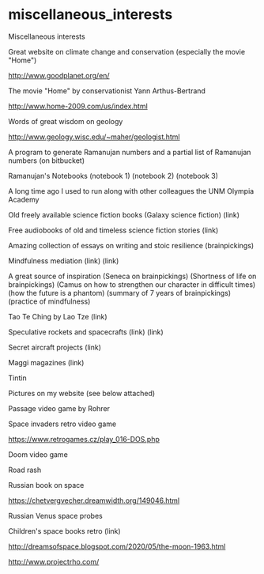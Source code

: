 # miscellaneous_interests

Miscellaneous interests


Great website on climate change and conservation (especially the movie "Home")

http://www.goodplanet.org/en/

The movie "Home" by conservationist Yann Arthus-Bertrand

http://www.home-2009.com/us/index.html

Words of great wisdom on geology

http://www.geology.wisc.edu/~maher/geologist.html

A program to generate Ramanujan numbers and a partial list of Ramanujan numbers (on bitbucket)

Ramanujan's Notebooks (notebook 1) (notebook 2) (notebook 3)

A long time ago I used to run along with other colleagues the UNM Olympia Academy

Old freely available science fiction books (Galaxy science fiction) (link)

Free audiobooks of old and timeless science fiction stories (link)

Amazing collection of essays on writing and stoic resilience (brainpickings)

Mindfulness mediation (link) (link)

A great source of inspiration (Seneca on brainpickings) (Shortness of life on brainpickings) (Camus on how to strengthen our character in difficult times) (how the future is a phantom) (summary of 7 years of brainpickings) (practice of mindfulness) 

Tao Te Ching by Lao Tze (link)

Speculative rockets and spacecrafts (link) (link)

Secret aircraft projects (link)

Maggi magazines (link)

Tintin

Pictures on my website (see below attached)

Passage video game by Rohrer

Space invaders retro video game

https://www.retrogames.cz/play_016-DOS.php

Doom video game

Road rash 

Russian book on space

https://chetvergvecher.dreamwidth.org/149046.html

Russian Venus space probes

Children's space books retro (link)

http://dreamsofspace.blogspot.com/2020/05/the-moon-1963.html

http://www.projectrho.com/
